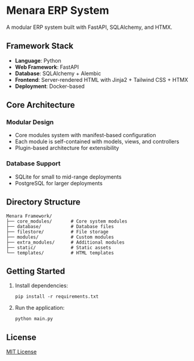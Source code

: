 # Menara ERP System

A modular ERP system built with FastAPI, SQLAlchemy, and HTMX.

## Framework Stack

- **Language**: Python
- **Web Framework**: FastAPI
- **Database**: SQLAlchemy + Alembic
- **Frontend**: Server-rendered HTML with Jinja2 + Tailwind CSS + HTMX
- **Deployment**: Docker-based

## Core Architecture

### Modular Design
- Core modules system with manifest-based configuration
- Each module is self-contained with models, views, and controllers
- Plugin-based architecture for extensibility

### Database Support
- SQLite for small to mid-range deployments
- PostgreSQL for larger deployments

## Directory Structure

```
Menara Framework/
├── core_modules/       # Core system modules
├── database/           # Database files
├── filestore/          # File storage
├── modules/            # Custom modules
├── extra_modules/      # Additional modules
├── static/             # Static assets
└── templates/          # HTML templates
```

## Getting Started

1. Install dependencies:
   ```
   pip install -r requirements.txt
   ```

2. Run the application:
   ```
   python main.py
   ```

## License

[MIT License](LICENSE)